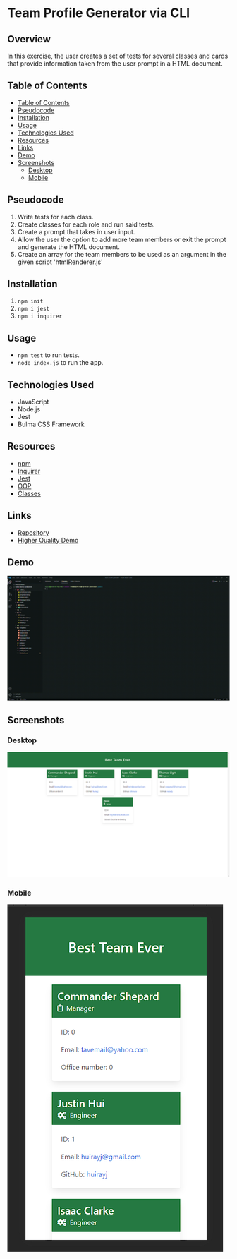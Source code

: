 # Team Profile Generator via CLI

## Overview

In this exercise, the user creates a set of tests for several classes and cards that provide information taken from the user prompt in a HTML document.

## Table of Contents

  - [Table of Contents](#table-of-contents)
  - [Pseudocode](#pseudocode)
  - [Installation](#installation)
  - [Usage](#usage)
  - [Technologies Used](#technologies-used)
  - [Resources](#resources)
  - [Links](#links)
  - [Demo](#demo)
  - [Screenshots](#screenshots)
    - [Desktop](#desktop)
    - [Mobile](#mobile)

## Pseudocode

1. Write tests for each class.
2. Create classes for each role and run said tests.
3. Create a prompt that takes in user input.
4. Allow the user the option to add more team members or exit the prompt and generate the HTML document.
5. Create an array for the team members to be used as an argument in the given script 'htmlRenderer.js'

## Installation

1. `npm init`
2. `npm i jest`
3. `npm i inquirer`

## Usage

- `npm test` to run tests.
- `node index.js` to run the app.

## Technologies Used

- JavaScript
- Node.js
- Jest
- Bulma CSS Framework

## Resources

- [npm](https://www.npmjs.com/)
- [Inquirer](https://www.npmjs.com/package/inquirer)
- [Jest](https://jestjs.io/docs/getting-started)
- [OOP](https://developer.mozilla.org/en-US/docs/Learn/JavaScript/Objects/Object-oriented_JS)
- [Classes](https://developer.mozilla.org/en-US/docs/Web/JavaScript/Reference/Classes)

## Links

- [Repository](https://github.com/huirayj/team-profile-generator)
- [Higher Quality Demo](https://drive.google.com/file/d/1sTofoT5fhUTP_IXwJl6flOUtCWEBmYqY/view?usp=sharing)

## Demo

![team-profile-generator-demo](./assets/demo/team-profile-generator-demo.gif)

## Screenshots

### Desktop

![Team Profile Generator Desktop](./assets/screenshots/team-profile-generator-desktop.png)

### Mobile

![Team Profile Generator Desktop](./assets/screenshots/team-profile-generator-mobile.png)
